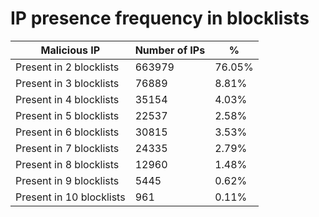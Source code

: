 # IP presence frequency in blocklists
| Malicious IP | Number of IPs | % |
|----|----|----|
| Present in 2 blocklists | 663979 | 76.05% |
| Present in 3 blocklists | 76889 | 8.81% |
| Present in 4 blocklists | 35154 | 4.03% |
| Present in 5 blocklists | 22537 | 2.58% |
| Present in 6 blocklists | 30815 | 3.53% |
| Present in 7 blocklists | 24335 | 2.79% |
| Present in 8 blocklists | 12960 | 1.48% |
| Present in 9 blocklists | 5445 | 0.62% |
| Present in 10 blocklists | 961 | 0.11% |
